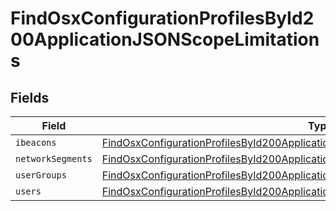 # FindOsxConfigurationProfilesById200ApplicationJSONScopeLimitations


## Fields

| Field                                                                                                                                                                                               | Type                                                                                                                                                                                                | Required                                                                                                                                                                                            | Description                                                                                                                                                                                         |
| --------------------------------------------------------------------------------------------------------------------------------------------------------------------------------------------------- | --------------------------------------------------------------------------------------------------------------------------------------------------------------------------------------------------- | --------------------------------------------------------------------------------------------------------------------------------------------------------------------------------------------------- | --------------------------------------------------------------------------------------------------------------------------------------------------------------------------------------------------- |
| `ibeacons`                                                                                                                                                                                          | [FindOsxConfigurationProfilesById200ApplicationJSONScopeLimitationsIbeacons](../../models/operations/findosxconfigurationprofilesbyid200applicationjsonscopelimitationsibeacons.md)[]               | :heavy_minus_sign:                                                                                                                                                                                  | N/A                                                                                                                                                                                                 |
| `networkSegments`                                                                                                                                                                                   | [FindOsxConfigurationProfilesById200ApplicationJSONScopeLimitationsNetworkSegments](../../models/operations/findosxconfigurationprofilesbyid200applicationjsonscopelimitationsnetworksegments.md)[] | :heavy_minus_sign:                                                                                                                                                                                  | N/A                                                                                                                                                                                                 |
| `userGroups`                                                                                                                                                                                        | [FindOsxConfigurationProfilesById200ApplicationJSONScopeLimitationsUserGroups](../../models/operations/findosxconfigurationprofilesbyid200applicationjsonscopelimitationsusergroups.md)[]           | :heavy_minus_sign:                                                                                                                                                                                  | N/A                                                                                                                                                                                                 |
| `users`                                                                                                                                                                                             | [FindOsxConfigurationProfilesById200ApplicationJSONScopeLimitationsUsers](../../models/operations/findosxconfigurationprofilesbyid200applicationjsonscopelimitationsusers.md)[]                     | :heavy_minus_sign:                                                                                                                                                                                  | N/A                                                                                                                                                                                                 |
